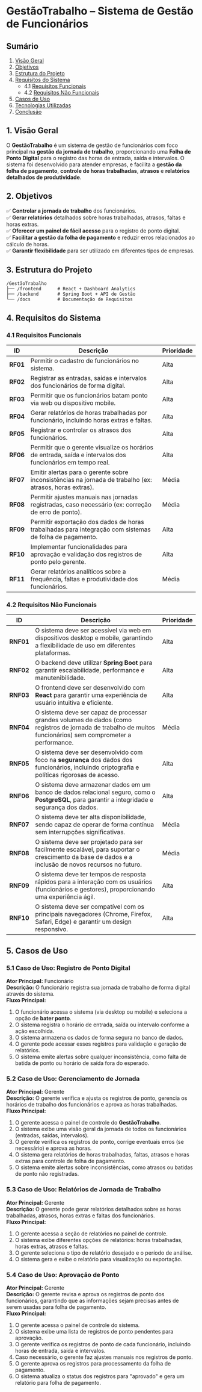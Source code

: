 # **GestãoTrabalho – Sistema de Gestão de Funcionários**

## **Sumário**  
1. [Visão Geral](#1-visão-geral)  
2. [Objetivos](#2-objetivos)  
3. [Estrutura do Projeto](#3-estrutura-do-projeto)  
4. [Requisitos do Sistema](#4-requisitos-do-sistema)  
   - 4.1 [Requisitos Funcionais](#41-requisitos-funcionais)  
   - 4.2 [Requisitos Não Funcionais](#42-requisitos-não-funcionais)  
5. [Casos de Uso](#5-casos-de-uso)  
6. [Tecnologias Utilizadas](#6-tecnologias-utilizadas)  
7. [Conclusão](#7-conclusão)


## **1. Visão Geral**  
O **GestãoTrabalho** é um sistema de gestão de funcionários com foco principal na **gestão da jornada de trabalho**, proporcionando uma **Folha de Ponto Digital** para o registro das horas de entrada, saída e intervalos. O sistema foi desenvolvido para atender empresas, e facilita a **gestão da folha de pagamento**, **controle de horas trabalhadas**, **atrasos** e **relatórios detalhados de produtividade**.

## **2. Objetivos**  
✅ **Controlar a jornada de trabalho** dos funcionários.  
✅ **Gerar relatórios** detalhados sobre horas trabalhadas, atrasos, faltas e horas extras.  
✅ **Oferecer um painel de fácil acesso** para o registro de ponto digital.  
✅ **Facilitar a gestão da folha de pagamento** e reduzir erros relacionados ao cálculo de horas.  
✅ **Garantir flexibilidade** para ser utilizado em diferentes tipos de empresas.

## **3. Estrutura do Projeto**  
```
/GestãoTrabalho
├── /frontend      # React + Dashboard Analytics
├── /backend       # Spring Boot + API de Gestão
└── /docs          # Documentação de Requisitos
```

## **4. Requisitos do Sistema**  

### **4.1 Requisitos Funcionais**  
| **ID**  | **Descrição** | **Prioridade** |
|---------|---------------|----------------|
| **RF01** | Permitir o cadastro de funcionários no sistema. | Alta |
| **RF02** | Registrar as entradas, saídas e intervalos dos funcionários de forma digital. | Alta |
| **RF03** | Permitir que os funcionários batam ponto via web ou dispositivo mobile. | Alta |
| **RF04** | Gerar relatórios de horas trabalhadas por funcionário, incluindo horas extras e faltas. | Alta |
| **RF05** | Registrar e controlar os atrasos dos funcionários. | Alta |
| **RF06** | Permitir que o gerente visualize os horários de entrada, saída e intervalos dos funcionários em tempo real. | Alta |
| **RF07** | Emitir alertas para o gerente sobre inconsistências na jornada de trabalho (ex: atrasos, horas extras). | Média |
| **RF08** | Permitir ajustes manuais nas jornadas registradas, caso necessário (ex: correção de erro de ponto). | Média |
| **RF09** | Permitir exportação dos dados de horas trabalhadas para integração com sistemas de folha de pagamento. | Alta |
| **RF10** | Implementar funcionalidades para aprovação e validação dos registros de ponto pelo gerente. | Alta |
| **RF11** | Gerar relatórios analíticos sobre a frequência, faltas e produtividade dos funcionários. | Média |


### **4.2 Requisitos Não Funcionais**  
| **ID**  | **Descrição** | **Prioridade** |
|---------|---------------|----------------|
| **RNF01** | O sistema deve ser acessível via web em dispositivos desktop e mobile, garantindo a flexibilidade de uso em diferentes plataformas. | Alta |
| **RNF02** | O backend deve utilizar **Spring Boot** para garantir escalabilidade, performance e manutenibilidade. | Alta |
| **RNF03** | O frontend deve ser desenvolvido com **React** para garantir uma experiência de usuário intuitiva e eficiente. | Alta |
| **RNF04** | O sistema deve ser capaz de processar grandes volumes de dados (como registros de jornada de trabalho de muitos funcionários) sem comprometer a performance. | Média |
| **RNF05** | O sistema deve ser desenvolvido com foco na **segurança** dos dados dos funcionários, incluindo criptografia e políticas rigorosas de acesso. | Alta |
| **RNF06** | O sistema deve armazenar dados em um banco de dados relacional seguro, como o **PostgreSQL**, para garantir a integridade e segurança dos dados. | Alta |
| **RNF07** | O sistema deve ter alta disponibilidade, sendo capaz de operar de forma contínua sem interrupções significativas. | Média |
| **RNF08** | O sistema deve ser projetado para ser facilmente escalável, para suportar o crescimento da base de dados e a inclusão de novos recursos no futuro. | Média |
| **RNF09** | O sistema deve ter tempos de resposta rápidos para a interação com os usuários (funcionários e gestores), proporcionando uma experiência ágil. | Alta |
| **RNF10** | O sistema deve ser compatível com os principais navegadores (Chrome, Firefox, Safari, Edge) e garantir um design responsivo. | Alta |


## **5. Casos de Uso**

### **5.1 Caso de Uso: Registro de Ponto Digital**  
**Ator Principal:** Funcionário  
**Descrição:** O funcionário registra sua jornada de trabalho de forma digital através do sistema.  
**Fluxo Principal:**  
1. O funcionário acessa o sistema (via desktop ou mobile) e seleciona a opção de **bater ponto**.  
2. O sistema registra o horário de entrada, saída ou intervalo conforme a ação escolhida.  
3. O sistema armazena os dados de forma segura no banco de dados.  
4. O gerente pode acessar esses registros para validação e geração de relatórios.  
5. O sistema emite alertas sobre qualquer inconsistência, como falta de batida de ponto ou horário de saída fora do esperado.

### **5.2 Caso de Uso: Gerenciamento de Jornada**  
**Ator Principal:** Gerente  
**Descrição:** O gerente verifica e ajusta os registros de ponto, gerencia os horários de trabalho dos funcionários e aprova as horas trabalhadas.  
**Fluxo Principal:**  
1. O gerente acessa o painel de controle do **GestãoTrabalho**.  
2. O sistema exibe uma visão geral da jornada de todos os funcionários (entradas, saídas, intervalos).  
3. O gerente verifica os registros de ponto, corrige eventuais erros (se necessário) e aprova as horas.  
4. O sistema gera relatórios de horas trabalhadas, faltas, atrasos e horas extras para controle de folha de pagamento.  
5. O sistema emite alertas sobre inconsistências, como atrasos ou batidas de ponto não registradas.

### **5.3 Caso de Uso: Relatórios de Jornada de Trabalho**  
**Ator Principal:** Gerente  
**Descrição:** O gerente pode gerar relatórios detalhados sobre as horas trabalhadas, atrasos, horas extras e faltas dos funcionários.  
**Fluxo Principal:**  
1. O gerente acessa a seção de relatórios no painel de controle.  
2. O sistema exibe diferentes opções de relatórios: horas trabalhadas, horas extras, atrasos e faltas.  
3. O gerente seleciona o tipo de relatório desejado e o período de análise.  
4. O sistema gera e exibe o relatório para visualização ou exportação.

### **5.4 Caso de Uso: Aprovação de Ponto**  
**Ator Principal:** Gerente  
**Descrição:** O gerente revisa e aprova os registros de ponto dos funcionários, garantindo que as informações sejam precisas antes de serem usadas para folha de pagamento.  
**Fluxo Principal:**  
1. O gerente acessa o painel de controle do sistema.  
2. O sistema exibe uma lista de registros de ponto pendentes para aprovação.  
3. O gerente verifica os registros de ponto de cada funcionário, incluindo horas de entrada, saída e intervalos.  
4. Caso necessário, o gerente faz ajustes manuais nos registros de ponto.  
5. O gerente aprova os registros para processamento da folha de pagamento.  
6. O sistema atualiza o status dos registros para "aprovado" e gera um relatório para folha de pagamento.  

